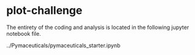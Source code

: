 # plot-challenge

The entirety of the coding and analysis is located in the following jupyter notebook file.

../Pymaceuticals/pymaceuticals_starter.ipynb
